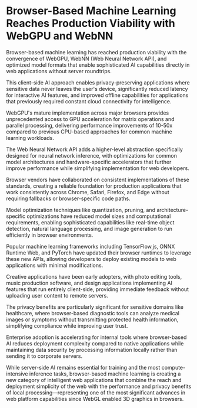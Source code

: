 # Browser-Based Machine Learning Reaches Production Viability with WebGPU and WebNN

Browser-based machine learning has reached production viability with the convergence of WebGPU, WebNN (Web Neural Network API), and optimized model formats that enable sophisticated AI capabilities directly in web applications without server roundtrips.

This client-side AI approach enables privacy-preserving applications where sensitive data never leaves the user's device, significantly reduced latency for interactive AI features, and improved offline capabilities for applications that previously required constant cloud connectivity for intelligence.

WebGPU's mature implementation across major browsers provides unprecedented access to GPU acceleration for matrix operations and parallel processing, delivering performance improvements of 10-50x compared to previous CPU-based approaches for common machine learning workloads.

The Web Neural Network API adds a higher-level abstraction specifically designed for neural network inference, with optimizations for common model architectures and hardware-specific accelerators that further improve performance while simplifying implementation for web developers.

Browser vendors have collaborated on consistent implementations of these standards, creating a reliable foundation for production applications that work consistently across Chrome, Safari, Firefox, and Edge without requiring fallbacks or browser-specific code paths.

Model optimization techniques like quantization, pruning, and architecture-specific optimizations have reduced model sizes and computational requirements, enabling sophisticated capabilities like real-time object detection, natural language processing, and image generation to run efficiently in browser environments.

Popular machine learning frameworks including TensorFlow.js, ONNX Runtime Web, and PyTorch have updated their browser runtimes to leverage these new APIs, allowing developers to deploy existing models to web applications with minimal modifications.

Creative applications have been early adopters, with photo editing tools, music production software, and design applications implementing AI features that run entirely client-side, providing immediate feedback without uploading user content to remote servers.

The privacy benefits are particularly significant for sensitive domains like healthcare, where browser-based diagnostic tools can analyze medical images or symptoms without transmitting protected health information, simplifying compliance while improving user trust.

Enterprise adoption is accelerating for internal tools where browser-based AI reduces deployment complexity compared to native applications while maintaining data security by processing information locally rather than sending it to corporate servers.

While server-side AI remains essential for training and the most compute-intensive inference tasks, browser-based machine learning is creating a new category of intelligent web applications that combine the reach and deployment simplicity of the web with the performance and privacy benefits of local processing—representing one of the most significant advances in web platform capabilities since WebGL enabled 3D graphics in browsers.